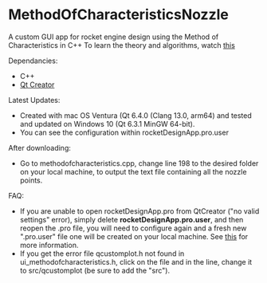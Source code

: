 # MethodOfCharacteristicsNozzle
A custom GUI app for rocket engine design using the Method of Characteristics in C++
To learn the theory and algorithms, watch [this](https://www.youtube.com/watch?v=WJkTGog_aK0&)

Dependancies:
- C++
- [Qt Creator](https://www.qt.io/download)

Latest Updates:
- Created with mac OS Ventura (Qt 6.4.0 (Clang 13.0, arm64) and tested and updated on Windows 10 (Qt 6.3.1 MinGW 64-bit).
- You can see the configuration within rocketDesignApp.pro.user

After downloading:
- Go to methodofcharacteristics.cpp, change line 198 to the desired folder on your local machine, to output the text file containing all the nozzle points.

FAQ:
- If you are unable to open rocketDesignApp.pro from QtCreator ("no valid settings" error), simply delete **rocketDesignApp.pro.user**, and then reopen the .pro file, you will need to configure again and a fresh new ".pro.user" file one will be created on your local machine. See [this](https://forum.qt.io/topic/132250/trying-to-import-qt-creator-project-from-previous-version/6) for more information.
- If you get the error file qcustomplot.h not found in ui_methodofcharacteristics.h, click on the file and in the line, change it to src/qcustomplot (be sure to add the "src").
